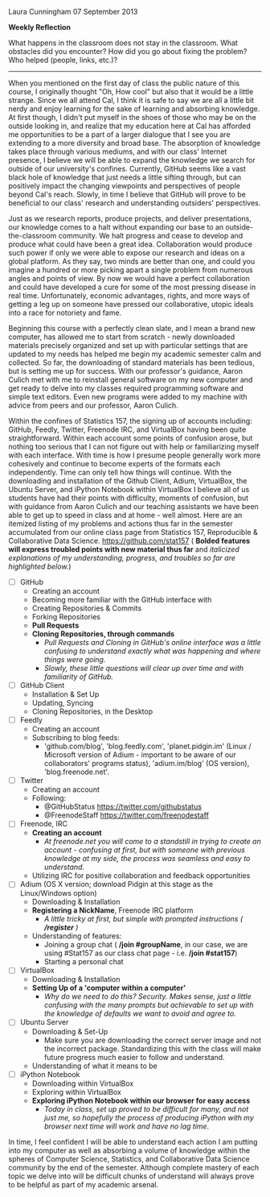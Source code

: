 Laura Cunningham
07 September 2013

**Weekly Reflection**

What happens in the classroom does not stay in the classroom. What obstacles did you encounter? How did you go about fixing the problem? Who helped (people, links, etc.)? 

-----

When you mentioned on the first day of class the public nature of this course, I originally thought "Oh, How cool" but also that it would be a little strange.  Since we all attend Cal, I think it is safe to say we are all a little bit nerdy and enjoy learning for the sake of learning and absorbing knowledge.  At first though, I didn't put myself in the shoes of those who may be on the outside looking in, and realize that my education here at Cal has afforded me opportunities to be a part of a larger dialogue that I see you are extending to a more diversity and broad base.  The absorption of knowledge takes place through various mediums, and with our class' Internet presence, I believe we will be able to expand the knowledge we search for outside of our university's confines.  Currently, GitHub seems like a vast black hole of knowledge that just needs a little sifting through, but can positively impact the changing viewpoints and perspectives of people beyond Cal's reach.  Slowly, in time I believe that GitHub will prove to be beneficial to our class' research and understanding outsiders' perspectives.

Just as we research reports, produce projects, and deliver presentations, our knowledge comes to a halt without expanding our base to an outside-the-classroom community.  We halt progress and cease to develop and produce what could have been a great idea.  Collaboration would produce such power if only we were able to expose our research and ideas on a global platform.  As they say, two minds are better than one, and could you imagine a hundred or more picking apart a single problem from numerous angles and points of view.  By now we would have a perfect collaboration and could have developed a cure for some of the most pressing disease in real time.  Unfortunately, economic advantages, rights, and more ways of getting a leg up on someone have pressed our collaborative, utopic ideals into a race for notoriety and fame.

Beginning this course with a perfectly clean slate, and I mean a brand new computer, has allowed me to start from scratch - newly downloaded materials precisely organized and set up with particular settings that are updated to my needs has helped me begin my academic semester calm and collected.  So far, the downloading of standard materials has been tedious, but is setting me up for success.  With our professor's guidance, Aaron Culich met with me to reinstall general software on my new computer and get ready to delve into my classes required programming software and simple text editors.  Even new programs were added to my machine with advice from peers and our professor, Aaron Culich.

Within the confines of Statistics 157, the signing up of accounts including: GitHub, Feedly, Twitter, Freenode IRC, and VirtualBox having been quite straightforward. Within each account some points of confusion arose, but nothing too serious that I can not figure out with help or familiarizing myself with each interface.  With time is how I presume people generally work more cohesively and continue to become experts of the formats each independently.  Time can only tell how things will continue.  With the downloading and installation of the Github Client, Adium, VirtualBox, the Ubuntu Server, and iPython Notebook within VirtualBox I believe all of us students have had their points with difficulty, moments of confusion, but with guidance from Aaron Culich and our teaching assistants we have been able to get up to speed in class and at home - well almost.  Here are an itemized listing of my problems and actions thus far in the semester accumulated from our online class page from Statistics 157, Reproducible & Collaborative Data Science. https://github.com/stat157 ( **Bolded features will express troubled points with new material thus far** and *italicized explanations of my understanding, progress, and troubles so far are highlighted below.*)

- [ ] GitHub 
	- Creating an account
	- Becoming more familiar with the GitHub interface with
	- Creating Repositories & Commits
	- Forking Repositories
	- **Pull Requests**
	- **Cloning Repositories, through commands**
		- *Pull Requests and Cloning in GitHub's online interface was a little confusing to understand exactly what was happening and where things were going.*
		- *Slowly, these little questions will clear up over time and with familiarity of GitHub.*
- [ ] GitHub Client
	- Installation & Set Up
	- Updating, Syncing
	- Cloning Repositories, in the Desktop
- [ ] Feedly
	- Creating an account
	- Subscribing to blog feeds:
		- 'github.com/blog', 'blog.feedly.com', 'planet.pidgin.im' (Linux / Microsoft version of Adium - important to be aware of our collaborators' programs status), 'adium.im/blog' (OS version), 'blog.freenode.net'.
- [ ] Twitter
	- Creating an account
	- Following:
		- @GitHubStatus https://twitter.com/githubstatus
		- @FreenodeStaff https://twitter.com/freenodestaff
- [ ] Freenode, IRC
	- **Creating an account**
		- *At freenode.net you will come to a standstill in trying to create an account - confusing at first, but with someone with previous knowledge at my side, the process was seamless and easy to understand.*
	- Utilizing IRC for positive collaboration and feedback opportunities
- [ ] Adium (OS X version; download Pidgin at this stage as the Linux/Windows option)
	- Downloading & Installation
	- **Registering a NickName**, Freenode IRC platform
		- *A little tricky at first, but simple with prompted instructions ( __/register__ )*
	- Understanding of features:
		- Joining a group chat ( __/join #groupName__, in our case, we are using #Stat157 as our class chat page - i.e. __/join #stat157__)
		- Starting a personal chat
- [ ] VirtualBox
	- Downloading & Installation
	- **Setting Up of a 'computer within a computer'**
		- *Why do we need to do this?  Security.  Makes sense, just a little confusing with the many prompts but achievable to set up with the knowledge of defaults we want to avoid and agree to.*
- [ ] Ubuntu Server
	- Downloading & Set-Up
		- Make sure you are downloading the correct server image and not the incorrect package.  Standardizing this with the class will make future progress much easier to follow and understand.
	- Understanding of what it means to be 
- [ ] iPython Notebook
	- Downloading within VirtualBox
	- Exploring within VirtualBox
	- **Exploring iPython Notebook within our browser for easy access**
		- *Today in class, set up proved to be difficult for many, and not just me, so hopefully the process of producing iPython with my browser next time will work and have no lag time.*

In time, I feel confident I will be able to understand each action I am putting into my computer as well as absorbing a volume of knowledge within the spheres of Computer Science, Statistics, and Collaborative Data Science community by the end of the semester.  Although complete mastery of each topic we delve into will be difficult chunks of understand will always prove to be helpful as part of my academic arsenal.
